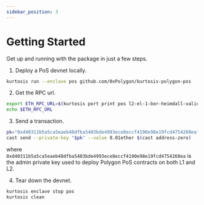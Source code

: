 ```yaml
---
sidebar_position: 3
---
```


# Getting Started

Get up and running with the package in just a few steps.

1. Deploy a PoS devnet locally.

```bash
kurtosis run --enclave pos github.com/0xPolygon/kurtosis-polygon-pos
```

2. Get the RPC url.

```bash
export ETH_RPC_URL=$(kurtosis port print pos l2-el-1-bor-heimdall-validator rpc)
echo $ETH_RPC_URL
```

3. Send a transaction.

```bash
pk="0xd40311b5a5ca5eaeb48dfba5403bde4993ece8eccf4190e98e19fcd4754260ea"
cast send --private-key "$pk" --value 0.01ether $(cast address-zero)
```

where `0xd40311b5a5ca5eaeb48dfba5403bde4993ece8eccf4190e98e19fcd4754260ea` is the admin private key used to deploy Polygon PoS contracts on both L1 and L2.

4. Tear down the devnet.

```bash
kurtosis enclave stop pos
kurtosis clean
```
